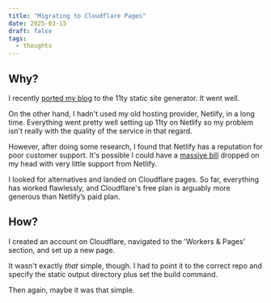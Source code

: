 ```yaml
---
title: "Migrating to Cloudflare Pages"
date: 2025-03-15
draft: false
tags:
  - thoughts
---
```


## Why?

I recently [ported my blog](/posts/2025-03-12-porting-blog-to-11ty/) to the 11ty static site generator. It went well.

On the other hand, I hadn't used my old hosting provider, Netlify, in a long time. Everything went pretty well setting up 11ty on Netlify so my problem isn't really with the quality of the service in that regard.

However, after doing some research, I found that Netlify has a reputation for poor customer support. It's possible I could have a [massive bill](https://news.ycombinator.com/item?id=39520776) dropped on my head with very little support from Netlify.

I looked for alternatives and landed on Cloudflare pages. So far, everything has worked flawlessly, and Cloudflare's free plan is arguably more generous than Netlify’s paid plan.

## How?

I created an account on Cloudflare, navigated to the 'Workers & Pages' section, and set up a new page.

It wasn't exactly _that_ simple, though. I had to point it to the correct repo and specify the static output directory plus set the build command.

Then again, maybe it was that simple.
